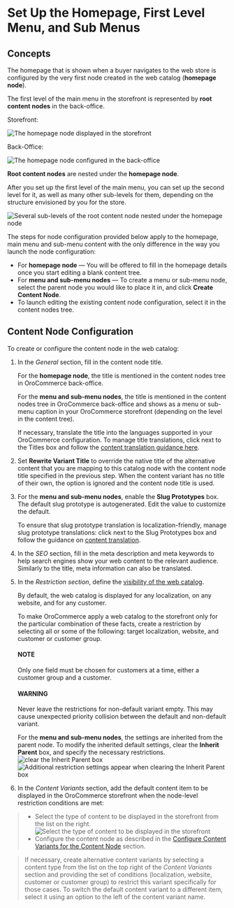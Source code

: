 <a id="user-guide-marketing-web-catalog-root-node"></a>

<a id="user-guide-marketing-web-catalog-content-node"></a>

# Set Up the Homepage, First Level Menu, and Sub Menus

<!-- begin -->

## Concepts

The homepage that is shown when a buyer navigates to the web store is configured by the very first node created in the web catalog (**homepage node**).

The first level of the main menu in the storefront is represented by **root content nodes** in the back-office.

Storefront:

![The homepage node displayed in the storefront](user/img/marketing/web_catalogs/FirstLevelMenuFrontStore.png)

Back-Office:

![The homepage node configured in the back-office](user/img/marketing/web_catalogs/RootNodesManagementConsole.png)

**Root content nodes** are nested under the **homepage node**.

After you set up the first level of the main menu, you can set up the second level for it, as well as many other sub-levels for them, depending on the structure envisioned by you for the store.

![Several sub-levels of the root content node nested under the homepage node](user/img/marketing/web_catalogs/Levels.png)

The steps for node configuration provided below apply to the homepage, main menu and sub-menu content with the only difference in the way you launch the node configuration:

* For **homepage node** — You will be offered to fill in the homepage details once you start editing a blank content tree.
* For **menu and sub-menu nodes** — To create a menu or sub-menu node, select the parent node you would like to place it in, and click **Create Content Node**.
* To launch editing the existing content node configuration, select it in the content nodes tree.

## Content Node Configuration

To create or configure the content node in the web catalog:

1. In the *General* section, fill in the content node title.

   For the **homepage node**, the title is mentioned in the content nodes tree in OroCommerce back-office.

   For the **menu and sub-menu nodes**, the title is mentioned in the content nodes tree in OroCommerce back-office and shows as a menu or sub-menu caption in your OroCommerce storefront (depending on the level in the content tree).

   If necessary, translate the title into the languages supported in your OroCommerce configuration. To manage title translations, click next to the Titles box and follow the [content translation guidance here](../../../system/configuration/system/general-setup/global-localization.md#localization-localization).
2. Set **Rewrite Variant Title** to override the native title of the alternative content that you are mapping to this catalog node with the content node title specified in the previous step. When the content variant has no title of their own, the option is ignored and the content node title is used.
3. For the **menu and sub-menu nodes**, enable the **Slug Prototypes** box. The default slug prototype is autogenerated. Edit the value to customize the default.

   To ensure that slug prototype translation is localization-friendly, manage slug prototype translations: click next to the Slug Prototypes box and follow the guidance on [content translation](../../../system/configuration/system/general-setup/global-localization.md#localization-localization).
4. In the *SEO* section, fill in the meta description and meta keywords to help search engines show your web content to the relevant audience. Similarly to the title, meta information can also be translated.
5. In the *Restriction section*, define the [visibility of the web catalog](visibility.md#user-guide-marketing-web-catalog-node-visibility).

   By default, the web catalog is displayed for any localization, on any website, and for any customer.

   To make OroCommerce apply a web catalog to the storefront only for the particular combination of these facts, create a restriction by selecting all or some of the following: target localization, website, and customer or customer group.

   #### NOTE
   Only one field must be chosen for customers at a time, either a customer group and a customer.

   #### WARNING
   Never leave the restrictions for non-default variant empty. This may cause unexpected priority collision between the default and non-default variant.

   For the **menu and sub-menu nodes**, the settings are inherited from the parent node. To modify the inherited default settings, clear the **Inherit Parent** box, and specify the necessary restrictions.
   ![clear the Inherit Parent box](user/img/marketing/web_catalogs/InheritParent.png)![Additional restriction settings appear when clearing the Inherit Parent box](user/img/marketing/web_catalogs/InheritParentOff.png)
6. In the *Content Variants* section, add the default content item to be displayed in the OroCommerce storefront when the node-level restriction conditions are met:

> * Select the type of content to be displayed in the storefront from the list on the right.
>   ![Select the type of content to be displayed in the storefront](user/img/marketing/web_catalogs/ContentVariantSection.png)
> * Configure the content node as described in the [Configure Content Variants for the Content Node](content-variants.md#user-guide-marketing-web-catalog-content-variant) section.

>   If necessary, create alternative content variants by selecting a content type from the list on the top right of the *Content Variants* section and providing the set of conditions (localization, website, customer or customer group) to restrict this variant specifically for those cases. To switch the default content variant to a different item, select it using an option to the left of the content variant name.
<!-- finish -->
